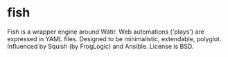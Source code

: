 # fish
 
Fish is a wrapper engine around Watir.
Web automations ('plays') are expressed in YAML files.
Designed to be minimalistic, extendable, polyglot.
Influenced by Squish (by FrogLogic) and Ansible.
License is BSD.

